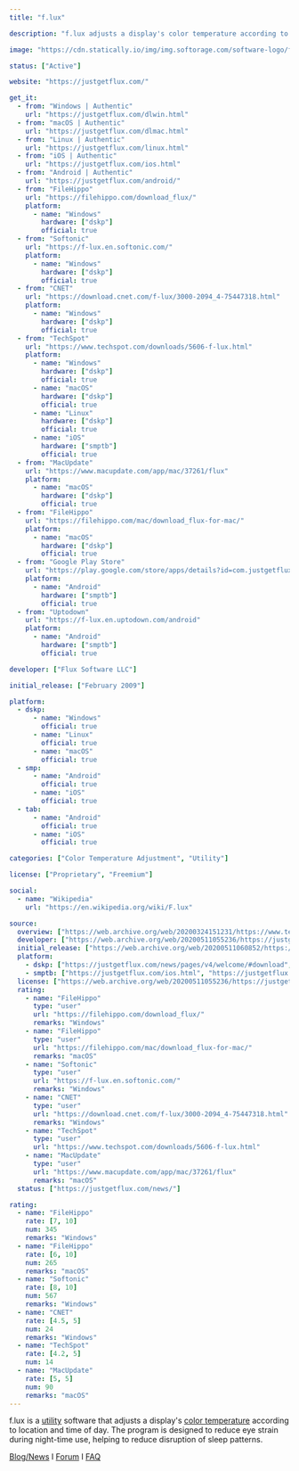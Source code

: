 ```yaml
---
title: "f.lux"

description: "f.lux adjusts a display's color temperature according to location and time of day"

image: "https://cdn.statically.io/img/img.softorage.com/software-logo/f.lux.png?h=64"

status: ["Active"]

website: "https://justgetflux.com/"

get_it:
  - from: "Windows | Authentic"
    url: "https://justgetflux.com/dlwin.html"
  - from: "macOS | Authentic"
    url: "https://justgetflux.com/dlmac.html"
  - from: "Linux | Authentic"
    url: "https://justgetflux.com/linux.html"
  - from: "iOS | Authentic"
    url: "https://justgetflux.com/ios.html"
  - from: "Android | Authentic"
    url: "https://justgetflux.com/android/"
  - from: "FileHippo"
    url: "https://filehippo.com/download_flux/"
    platform:
      - name: "Windows"
        hardware: ["dskp"]
        official: true
  - from: "Softonic"
    url: "https://f-lux.en.softonic.com/"
    platform:
      - name: "Windows"
        hardware: ["dskp"]
        official: true
  - from: "CNET"
    url: "https://download.cnet.com/f-lux/3000-2094_4-75447318.html"
    platform:
      - name: "Windows"
        hardware: ["dskp"]
        official: true
  - from: "TechSpot"
    url: "https://www.techspot.com/downloads/5606-f-lux.html"
    platform:
      - name: "Windows"
        hardware: ["dskp"]
        official: true
      - name: "macOS"
        hardware: ["dskp"]
        official: true
      - name: "Linux"
        hardware: ["dskp"]
        official: true
      - name: "iOS"
        hardware: ["smptb"]
        official: true
  - from: "MacUpdate"
    url: "https://www.macupdate.com/app/mac/37261/flux"
    platform:
      - name: "macOS"
        hardware: ["dskp"]
        official: true
  - from: "FileHippo"
    url: "https://filehippo.com/mac/download_flux-for-mac/"
    platform:
      - name: "macOS"
        hardware: ["dskp"]
        official: true
  - from: "Google Play Store"
    url: "https://play.google.com/store/apps/details?id=com.justgetflux.flux"
    platform:
      - name: "Android"
        hardware: ["smptb"]
        official: true
  - from: "Uptodown"
    url: "https://f-lux.en.uptodown.com/android"
    platform:
      - name: "Android"
        hardware: ["smptb"]
        official: true

developer: ["Flux Software LLC"]

initial_release: ["February 2009"]

platform:
  - dskp:
      - name: "Windows"
        official: true
      - name: "Linux"
        official: true
      - name: "macOS"
        official: true
  - smp:
      - name: "Android"
        official: true
      - name: "iOS"
        official: true
  - tab:
      - name: "Android"
        official: true
      - name: "iOS"
        official: true

categories: ["Color Temperature Adjustment", "Utility"]

license: ["Proprietary", "Freemium"]

social:
  - name: "Wikipedia"
    url: "https://en.wikipedia.org/wiki/F.lux"

source:
  overview: ["https://web.archive.org/web/20200324151231/https://www.techjunkie.com/f-lux-review/", "https://web.archive.org/web/20170901151211/http://www.pcworld.com/article/2056895/review-f-lux-makes-your-computer-usable-at-night.html"]
  developer: ["https://web.archive.org/web/20200511055236/https://justgetflux.com/eula/"]
  initial_release: ["https://web.archive.org/web/20200511060852/https://www.washingtonpost.com/national/free-app-adjusts-color-on-monitors-to-prevent-disruption-of-sleep-cycle/2011/02/14/AB9EAqQ_story.html"]
  platform:
    - dskp: ["https://justgetflux.com/news/pages/v4/welcome/#download", "https://justgetflux.com/linux.html", "https://justgetflux.com/news/pages/macquickstart/#download"]
    - smptb: ["https://justgetflux.com/ios.html", "https://justgetflux.com/android/"]
  license: ["https://web.archive.org/web/20200511055236/https://justgetflux.com/eula/"]
  rating:
    - name: "FileHippo"
      type: "user"
      url: "https://filehippo.com/download_flux/"
      remarks: "Windows"
    - name: "FileHippo"
      type: "user"
      url: "https://filehippo.com/mac/download_flux-for-mac/"
      remarks: "macOS"
    - name: "Softonic"
      type: "user"
      url: "https://f-lux.en.softonic.com/"
      remarks: "Windows"
    - name: "CNET"
      type: "user"
      url: "https://download.cnet.com/f-lux/3000-2094_4-75447318.html"
      remarks: "Windows"
    - name: "TechSpot"
      type: "user"
      url: "https://www.techspot.com/downloads/5606-f-lux.html"
    - name: "MacUpdate"
      type: "user"
      url: "https://www.macupdate.com/app/mac/37261/flux"
      remarks: "macOS"
  status: ["https://justgetflux.com/news/"]

rating:
  - name: "FileHippo"
    rate: [7, 10]
    num: 345
    remarks: "Windows"
  - name: "FileHippo"
    rate: [6, 10]
    num: 265
    remarks: "macOS"
  - name: "Softonic"
    rate: [8, 10]
    num: 567
    remarks: "Windows"
  - name: "CNET"
    rate: [4.5, 5]
    num: 24
    remarks: "Windows"
  - name: "TechSpot"
    rate: [4.2, 5]
    num: 14
  - name: "MacUpdate"
    rate: [5, 5]
    num: 90
    remarks: "macOS"
---
```

  f.lux is a [utility](/categories/utility/) software that adjusts a display's [color temperature](/categories/color-temperature-adjustment/) according to location and time of day. The program is designed to reduce eye strain during night-time use, helping to reduce disruption of sleep patterns.
  
  [Blog/News](https://justgetflux.com/news/)  I  [Forum](https://forum.justgetflux.com/)  I  [FAQ](https://justgetflux.com/faq.html)

